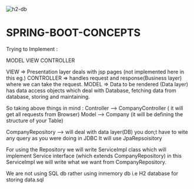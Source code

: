 ![h2-db](https://user-images.githubusercontent.com/49263297/182839124-c3738260-06fa-405c-970a-2e67218cff68.PNG)
# SPRING-BOOT-CONCEPTS

Trying to Implement :

MODEL VIEW CONTROLLER

VIEW ⇒ Presentation layer deals with jsp pages (not implemented here in this eg.)
CONTROLLER ⇒ handles request and response(Business layer) where we can take the request.
MODEL ⇒ Data to be rendered (Data layer) has data access objects which deal with Database, fetching data from database, storing and maintaining.


So taking above things in mind :
Controller -->  CompanyController ( it will get all requests from Browser)
Model -->  Company (it will be defining the structure of your Table)

CompanyRepository --> will deal with data layer(DB) you don;t have to wite any query as you were doing in JDBC
It will use JpaRepsoisitory

For using the Repository we will write ServiceImpl class which will implement Service interface (which extends CompanyRepository)
in this ServiceImpl we will write what we want from CompanyRepository.

We are not using SQL db rather using inmemory db i.e H2 database for storing data.sql 


